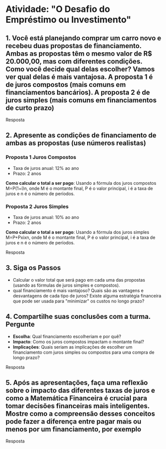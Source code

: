 # Atividade: "O Desafio do Empréstimo ou Investimento"

## 1. Você está planejando comprar um carro novo e recebeu duas propostas de financiamento. Ambas as propostas têm o mesmo valor de R$ 20.000,00, mas com diferentes condições. Como você decide qual delas escolher? Vamos ver qual delas é mais vantajosa. A proposta 1 é de juros compostos (mais comuns em financiamentos bancários). A proposta 2 é de juros simples (mais comuns em financiamentos de curto prazo)

Resposta

## 2. Apresente as condições de financiamento de ambas as propostas (use números realistas)

### Proposta 1 Juros Compostos

- Taxa de juros anual: 12% ao ano
- Prazo: 2 anos

**Como calcular o total a ser pago**: Usando a fórmula dos juros compostos M=P(1+i)n, onde M é o montante final, P é o valor principal, i é a taxa de juros e n é o número de períodos.

### Proposta 2 Juros Simples

- Taxa de juros anual: 10% ao ano
- Prazo: 2 anos

**Como calcular o total a ser pago**: Usando a fórmula dos juros simples M=P+Pxixn, onde M é o montante final, P é o valor principal, i é a taxa de juros e n é o número de períodos.

Resposta

## 3. Siga os Passos

- Calcular o valor total que será pago em cada uma das propostas (usando as fórmulas de juros simples e compostos).
- qual financiamento é mais vantajoso? Quais são as vantagens e desvantagens de cada tipo de juros? Existe alguma estratégia financeira que pode ser usada para "minimizar" os custos no longo prazo?

## 4. Compartilhe suas conclusões com a turma. Pergunte

- **Escolha**: Qual financiamento escolheriam e por quê?
- **Impacto**: Como os juros compostos impactam o montante final?
- **Implicações**: Quais seriam as implicações de escolher um financiamento com juros simples ou compostos para uma compra de longo prazo?

Resposta

## 5. Após as apresentações, faça uma reflexão sobre o impacto das diferentes taxas de juros e como a Matemática Financeira é crucial para tomar decisões financeiras mais inteligentes. Mostre como a compreensão desses conceitos pode fazer a diferença entre pagar mais ou menos por um financiamento, por exemplo

Resposta
